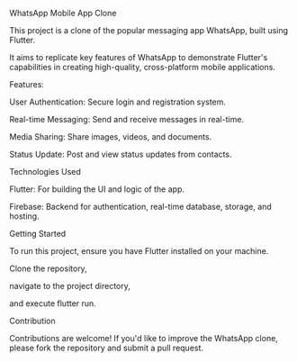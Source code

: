 WhatsApp Mobile App Clone

This project is a clone of the popular messaging app WhatsApp, built using Flutter.

It aims to replicate key features of WhatsApp to demonstrate Flutter's capabilities in creating high-quality, cross-platform mobile applications.

Features:

User Authentication: Secure login and registration system.

Real-time Messaging: Send and receive messages in real-time.

Media Sharing: Share images, videos, and documents.

Status Update: Post and view status updates from contacts.

Technologies Used

Flutter: For building the UI and logic of the app.

Firebase: Backend for authentication, real-time database, storage, and hosting.

Getting Started

To run this project, ensure you have Flutter installed on your machine.

Clone the repository,

navigate to the project directory,

and execute flutter run.


Contribution

Contributions are welcome! If you'd like to improve the WhatsApp clone, please fork the repository and submit a pull request.

